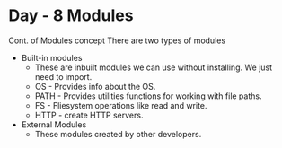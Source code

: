 # Day - 8 Modules

Cont. of Modules concept
There are two types of modules
- Built-in modules
    - These are inbuilt modules we can use without installing. We just need to import.
    - OS - Provides info about the OS. 
    - PATH - Provides utilities functions for working with file paths.
    - FS - Fliesystem operations like read and write.
    - HTTP - create HTTP servers.
- External Modules
    - These modules created by other developers.
